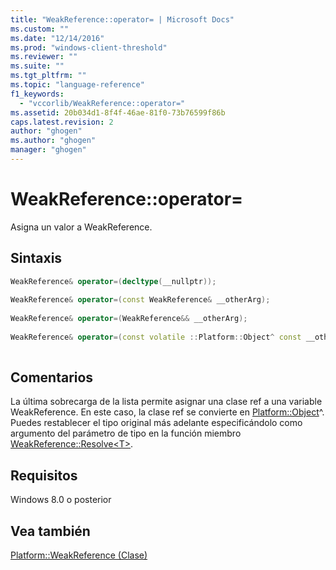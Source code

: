 ```yaml
---
title: "WeakReference::operator= | Microsoft Docs"
ms.custom: ""
ms.date: "12/14/2016"
ms.prod: "windows-client-threshold"
ms.reviewer: ""
ms.suite: ""
ms.tgt_pltfrm: ""
ms.topic: "language-reference"
f1_keywords: 
  - "vccorlib/WeakReference::operator="
ms.assetid: 20b034d1-8f4f-46ae-81f0-73b76599f86b
caps.latest.revision: 2
author: "ghogen"
ms.author: "ghogen"
manager: "ghogen"
---
```

# WeakReference::operator=
Asigna un valor a WeakReference.  
  
## Sintaxis  
  
```cpp  
WeakReference& operator=(decltype(__nullptr));  
  
WeakReference& operator=(const WeakReference& __otherArg);  
  
WeakReference& operator=(WeakReference&& __otherArg);  
  
WeakReference& operator=(const volatile ::Platform::Object^ const __otherArg);  
  
```  
  
## Comentarios  
 La última sobrecarga de la lista permite asignar una clase ref a una variable WeakReference. En este caso, la clase ref se convierte en [Platform::Object](../cppcx/platform-object-class.md)^. Puedes restablecer el tipo original más adelante especificándolo como argumento del parámetro de tipo en la función miembro [WeakReference::Resolve\<T\>](../cppcx/weakreference-resolve-method-platform-namespace.md).  
  
## Requisitos  
 Windows 8.0 o posterior  
  
## Vea también  
 [Platform::WeakReference \(Clase\)](../cppcx/platform-weakreference-class.md)